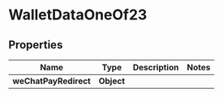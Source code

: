 

# WalletDataOneOf23


## Properties

| Name | Type | Description | Notes |
|------------ | ------------- | ------------- | -------------|
|**weChatPayRedirect** | **Object** |  |  |



